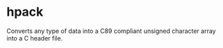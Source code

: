 # hpack
Converts any type of data into a C89 compliant unsigned character array into a C header file.

